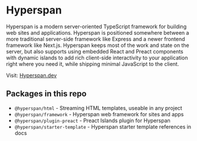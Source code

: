 # Hyperspan

Hyperspan is a modern server-oriented TypeScript framework for building web sites and applications. Hyperspan is
positioned somewhere between a more traditional server-side framework like Express and a newer frontend framework like
Next.js. Hyperspan keeps most of the work and state on the server, but also supports using embedded React and Preact
components with dynamic islands to add rich client-side interactivity to your application right where you need it, while
shipping minimal JavaScript to the client.

Visit: [Hyperspan.dev](https://www.hyperspan.dev)

## Packages in this repo

- `@hyperspan/html` - Streaming HTML templates, useable in any project
- `@hyperspan/framework` - Hyperspan web framework for sites and apps
- `@hyperspan/plugin-preact` - Preact Islands plugin for Hyperspan
- `@hyperspan/starter-template` - Hyperspan starter template references in docs
